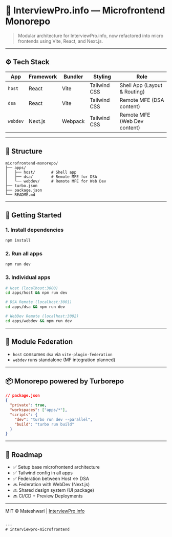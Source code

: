 
# 🧩 InterviewPro.info — Microfrontend Monorepo

> Modular architecture for InterviewPro.info, now refactored into micro frontends using Vite, React, and Next.js.

---

## ⚙️ Tech Stack

| App       | Framework | Bundler | Styling     | Role     |
|-----------|-----------|---------|-------------|----------|
| `host`    | React     | Vite    | Tailwind CSS | Shell App (Layout & Routing) |
| `dsa`     | React     | Vite    | Tailwind CSS | Remote MFE (DSA content)     |
| `webdev`  | Next.js   | Webpack | Tailwind CSS | Remote MFE (Web Dev content) |

---

## 📁 Structure

```
microfrontend-monorepo/
├── apps/
│   ├── host/       # Shell app
│   ├── dsa/        # Remote MFE for DSA
│   └── webdev/     # Remote MFE for Web Dev
├── turbo.json
├── package.json
└── README.md
```

---

## 🚀 Getting Started

### 1. Install dependencies

```bash
npm install
```

### 2. Run all apps

```bash
npm run dev
```

### 3. Individual apps

```bash
# Host (localhost:3000)
cd apps/host && npm run dev

# DSA Remote (localhost:3001)
cd apps/dsa && npm run dev

# WebDev Remote (localhost:3002)
cd apps/webdev && npm run dev
```

---

## 🔗 Module Federation

- `host` consumes `dsa` via `vite-plugin-federation`
- `webdev` runs standalone (MF integration planned)

---

## 📦 Monorepo powered by Turborepo

```json
// package.json
{
  "private": true,
  "workspaces": ["apps/*"],
  "scripts": {
    "dev": "turbo run dev --parallel",
    "build": "turbo run build"
  }
}
```

---

## 📌 Roadmap

- ✅ Setup base microfrontend architecture
- ✅ Tailwind config in all apps
- ✅ Federation between Host ↔ DSA
- 🔜 Federation with WebDev (Next.js)
- 🔜 Shared design system (UI package)
- 🔜 CI/CD + Preview Deployments

---

MIT © Mateshwari | [InterviewPro.info](https://interviewpro.info)
```

---
# interviewpro-microfrontend
